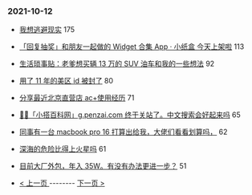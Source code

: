 ### 2021-10-12 
- [我想逃避现实](https://www.v2ex.com/t/807189) 175
- [「回复抽奖」和朋友一起做的 Widget 合集 App · 小纸盒 今天上架啦](https://www.v2ex.com/t/807126) 113
- [生活琐事贴：老爹想买辆 13 万的 SUV 油车和我的一些想法](https://www.v2ex.com/t/807299) 92
- [用了 11 年的美区 id 被封了](https://www.v2ex.com/t/807152) 80
- [分享最近北京直营店 ac+使用经历](https://www.v2ex.com/t/807236) 71
- [🎉🎉「小搭百科网」g.penzai.com 终于关站了。中文搜索会好起来吗](https://www.v2ex.com/t/807150) 65
- [同事有一台 macbook pro 16 打算出给我，大佬们看看划算吗，](https://www.v2ex.com/t/807267) 62
- [深海的危险比得上火星吗](https://www.v2ex.com/t/807210) 61
- [目前大厂外包，年入 35W。有没有办法更进一步？](https://www.v2ex.com/t/807238) 51 

- [ < 上一页 ](https://github.com/able8/v2ex-hot-record/blob/master/2021-10-11.md) -------- [ 下一页 > ](https://github.com/able8/v2ex-hot-record/blob/master/2021-10-13.md)